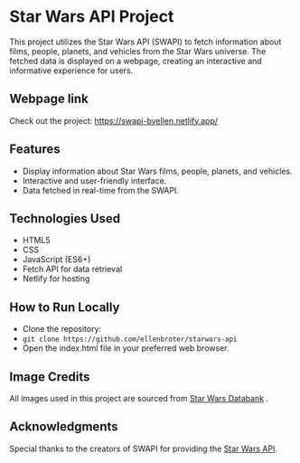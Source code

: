 # Star Wars API Project
This project utilizes the Star Wars API (SWAPI) to fetch information about films, people, planets, and vehicles from the Star Wars universe. The fetched data is displayed on a webpage, creating an interactive and informative experience for users.

## Webpage link
Check out the project: https://swapi-byellen.netlify.app/

## Features
- Display information about Star Wars films, people, planets, and vehicles.
- Interactive and user-friendly interface.
- Data fetched in real-time from the SWAPI.

## Technologies Used
- HTML5
- CSS
- JavaScript (ES6+)
- Fetch API for data retrieval
- Netlify for hosting

## How to Run Locally
- Clone the repository:
- `git clone https://github.com/ellenbroter/starwars-api`
- Open the index.html file in your preferred web browser.

## Image Credits
All images used in this project are sourced from [Star Wars Databank](https://www.starwars.com/databank) .

## Acknowledgments
Special thanks to the creators of SWAPI for providing the [Star Wars API](https://swapi.dev/).